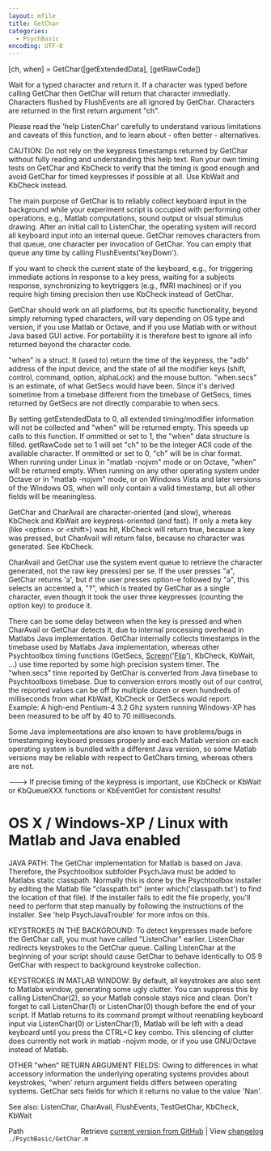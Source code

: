 ```yaml
---
layout: mfile
title: GetChar
categories:
  - PsychBasic
encoding: UTF-8
---
```


[ch, when] = GetChar([getExtendedData], [getRawCode])

Wait for a typed character and return it.  If a character was typed
before calling GetChar then GetChar will return that character immediatly.
Characters flushed by FlushEvents are all ignored by GetChar. Characters
are returned in the first return argument "ch".

Please read the 'help ListenChar' carefully to understand various
limitations and caveats of this function, and to learn about - often
better - alternatives.

CAUTION: Do not rely on the keypress timestamps returned by GetChar
without fully reading and understanding this help text. Run your own
timing tests on GetChar and KbCheck to verify that the timing is good
enough and avoid GetChar for timed keypresses if possible at all. Use
KbWait and KbCheck instead.

The main purpose of GetChar is to reliably collect keyboard input in the
background while your experiment script is occupied with performing other
operations, e.g., Matlab computations, sound output or visual stimulus
drawing. After an initial call to ListenChar, the operating system will
record all keyboard input into an internal queue. GetChar removes
characters from that queue, one character per invocation of GetChar. You
can empty that queue any time by calling FlushEvents('keyDown').

If you want to check the current state of the keyboard, e.g., for
triggering immediate actions in response to a key press, waiting for a
subjects response, synchronizing to keytriggers (e.g., fMRI machines) or
if you require high timing precision then use KbCheck instead of GetChar.

GetChar should work on all platforms, but its specific functionality,
beyond simply returning typed characters, will vary depending on OS type
and version, if you use Matlab or Octave, and if you use Matlab with or
without Java based GUI active. For portability it is therefore best to
ignore all info returned beyond the character code.

"when" is a struct. It (used to) return the time of the keypress, the "adb"
address of the input device, and the state of all the modifier keys
(shift, control, command, option, alphaLock) and the mouse button.
"when.secs" is an estimate, of what GetSecs would have been. Since it's
derived sometime from a timebase different from the timebase of GetSecs,
times returned by GetSecs are not directly comparable to when.secs.

By setting getExtendedData to 0, all extended timing/modifier information
will not be collected and "when" will be returned empty.  This speeds up
calls to this function. If ommitted or set to 1, the "when" data
structure is filled.  getRawCode set to 1 will set "ch" to be the integer
ACII code of the available character.  If ommitted or set to 0, "ch" will
be in char format. When running under Linux in "matlab -nojvm" mode or on
Octave, "when" will be returned empty. When running on any other
operating system under Octave or in "matlab -nojvm" mode, or on Windows
Vista and later versions of the Windows OS, when will only contain a
valid timestamp, but all other fields will be meaningless.

GetChar and CharAvail are character-oriented (and slow), whereas KbCheck
and KbWait are keypress-oriented (and fast). If only a meta key (like
<option\> or <shift\>) was hit, KbCheck will return true, because a key was
pressed, but CharAvail will return false, because no character was
generated. See KbCheck.

CharAvail and GetChar use the system event queue to retrieve the character
generated, not the raw key press(es) per se. If the user presses "a",
GetChar returns 'a', but if the user presses option-e followed by "a",
this selects an accented a, "?", which is treated by GetChar as a single
character, even though it took the user three keypresses (counting the
option key) to produce it.

There can be some delay between when the key is pressed and when CharAvail
or GetChar detects it, due to internal processing overhead in Matlabs Java
implementation. GetChar internally collects timestamps in the timebase
used by Matlabs Java implementation, whereas other Psychtoolbox timing functions
(GetSecs, [Screen](/docs/Screen)('[Flip](/docs/Flip)'), KbCheck, KbWait, ...) use time reported by some
high precision system timer. The "when.secs" time reported by GetChar is
converted from Java timebase to Psychtoolboxs timebase. Due to conversion
errors mostly out of our control, the reported values can be off by
multiple dozen or even hundreds of milliseconds from what KbWait, KbCheck
or GetSecs would report. Example: A high-end Pentium-4 3.2 Ghz system
running Windows-XP has been measured to be off by 40 to 70 milliseconds.

Some Java implementations are also known to have problems/bugs in
timestamping keyboard presses properly and each Matlab version on each
operating system is bundled with a different Java version, so some Matlab
versions may be reliable with respect to GetChars timing, whereas others
are not.

\---\> If precise timing of the keypress is important, use KbCheck or
KbWait or KbQueueXXX functions or KbEventGet for consistent results!

# OS X / Windows-XP / Linux with Matlab and Java enabled

JAVA PATH: The GetChar implementation for Matlab is based on Java.
Therefore, the Psychtoolbox subfolder PsychJava must be added to Matlabs
static classpath. Normally this is done by the Psychtoolbox installer by
editing the Matlab file "classpath.txt" (enter which('classpath.txt') to
find the location of that file). If the installer fails to edit the file
properly, you'll need to perform that step manually by following the
instructions of the installer. See 'help PsychJavaTrouble' for more infos
on this.

KEYSTROKES IN THE BACKGROUND: To detect keypresses made before the
GetChar call, you must have called "ListenChar" earlier.  ListenChar
redirects keystrokes to the GetChar queue. Calling ListenChar at the
beginning of your script should cause GetChar to behave identically
to OS 9 GetChar with respect to background keystroke collection.

KEYSTROKES IN MATLAB WINDOW: By default, all keystrokes are also sent to
Matlabs window, generating some ugly clutter. You can suppress this by
calling ListenChar(2), so your Matlab console stays nice and clean. Don't
forget to call ListenChar(1) or ListenChar(0) though before the end of
your script. If Matlab returns to its command prompt without reenabling
keyboard input via ListenChar(0) or ListenChar(1), Matlab will be left
with a dead keyboard until you press the CTRL+C key combo. This silencing
of clutter does currently not work in matlab -nojvm mode, or if you use
GNU/Octave instead of Matlab.

OTHER "when" RETURN ARGUMENT FIELDS: Owing to differences in what
accessory information the underlying operating systems provides about
keystrokes, "when' return argument fields differs between operating systems.
GetChar sets fields for which it returns no value to the value 'Nan'.

See also: ListenChar, CharAvail, FlushEvents, TestGetChar, KbCheck,
KbWait


<div class="code_header" style="text-align:right;">
  <span style="float:left;">Path&nbsp;&nbsp;</span> <span class="counter">Retrieve <a href=
  "https://raw.github.com/Psychtoolbox-3/Psychtoolbox-3/beta/./PsychBasic/GetChar.m">current version from GitHub</a> | View <a href=
  "https://github.com/Psychtoolbox-3/Psychtoolbox-3/commits/beta/./PsychBasic/GetChar.m">changelog</a></span>
</div>
<div class="code">
  <code>./PsychBasic/GetChar.m</code>
</div>
